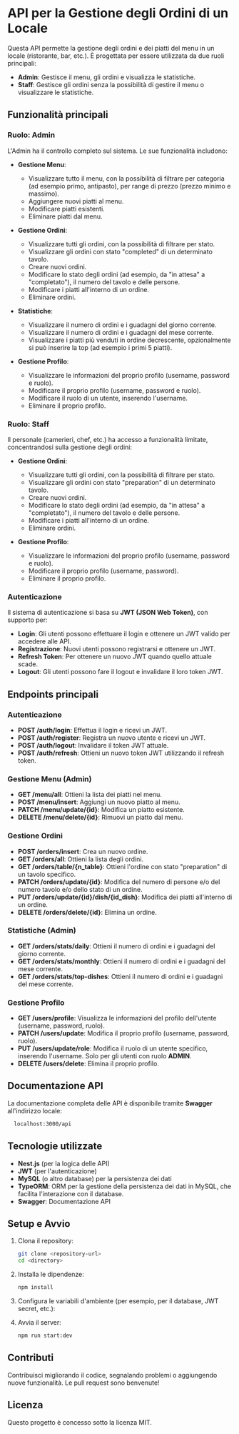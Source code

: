 # API per la Gestione degli Ordini di un Locale

Questa API permette la gestione degli ordini e dei piatti del menu in un locale (ristorante, bar, etc.). È progettata per essere utilizzata da due ruoli principali:

- **Admin**: Gestisce il menu, gli ordini e visualizza le statistiche.
- **Staff**: Gestisce gli ordini senza la possibilità di gestire il menu o visualizzare le statistiche.

## Funzionalità principali

### Ruolo: Admin

L'Admin ha il controllo completo sul sistema. Le sue funzionalità includono:

- **Gestione Menu**:
  - Visualizzare tutto il menu, con la possibilità di filtrare per categoria (ad esempio primo, antipasto), per range di prezzo (prezzo minimo e massimo).
  - Aggiungere nuovi piatti al menu.
  - Modificare piatti esistenti.
  - Eliminare piatti dal menu.
  
- **Gestione Ordini**:
  - Visualizzare tutti gli ordini, con la possibilità di filtrare per stato.
  - Visualizzare gli ordini con stato "completed" di un determinato tavolo.
  - Creare nuovi ordini.
  - Modificare lo stato degli ordini (ad esempio, da "in attesa" a "completato"), il numero del tavolo e delle persone.
  - Modificare i piatti all'interno di un ordine. 
  - Eliminare ordini.

- **Statistiche**:
  - Visualizzare il numero di ordini e i guadagni del giorno corrente.
  - Visualizzare il numero di ordini e i guadagni del mese corrente.
  - Visualizzare i piatti più venduti in ordine decrescente, opzionalmente si può inserire la top (ad esempio i primi 5 piatti).

- **Gestione Profilo**:
  - Visualizzare le informazioni del proprio profilo (username, password e ruolo).
  - Modificare il proprio profilo (username, password e ruolo).
  - Modificare il ruolo di un utente, inserendo l'username.
  - Eliminare il proprio profilo.

### Ruolo: Staff

Il personale (camerieri, chef, etc.) ha accesso a funzionalità limitate, concentrandosi sulla gestione degli ordini:

- **Gestione Ordini**:
  - Visualizzare tutti gli ordini, con la possibilità di filtrare per stato.
  - Visualizzare gli ordini con stato "preparation" di un determinato tavolo.
  - Creare nuovi ordini.
  - Modificare lo stato degli ordini (ad esempio, da "in attesa" a "completato"), il numero del tavolo e delle persone.
  - Modificare i piatti all'interno di un ordine.
  - Eliminare ordini.

- **Gestione Profilo**:
  - Visualizzare le informazioni del proprio profilo (username, password e ruolo).
  - Modificare il proprio profilo (username, password).
  - Eliminare il proprio profilo.

### Autenticazione

Il sistema di autenticazione si basa su **JWT (JSON Web Token)**, con supporto per:

- **Login**: Gli utenti possono effettuare il login e ottenere un JWT valido per accedere alle API.
- **Registrazione**: Nuovi utenti possono registrarsi e ottenere un JWT.
- **Refresh Token**: Per ottenere un nuovo JWT quando quello attuale scade.
- **Logout**: Gli utenti possono fare il logout e invalidare il loro token JWT.

## Endpoints principali

### Autenticazione

- **POST /auth/login**: Effettua il login e ricevi un JWT.
- **POST /auth/register**: Registra un nuovo utente e ricevi un JWT.
- **POST /auth/logout**: Invalidare il token JWT attuale.
- **POST /auth/refresh**: Ottieni un nuovo token JWT utilizzando il refresh token.

### Gestione Menu (Admin)

- **GET /menu/all**: Ottieni la lista dei piatti nel menu.
- **POST /menu/insert**: Aggiungi un nuovo piatto al menu.
- **PATCH /menu/update/{id}**: Modifica un piatto esistente.
- **DELETE /menu/delete/{id}**: Rimuovi un piatto dal menu.

### Gestione Ordini

- **POST /orders/insert**: Crea un nuovo ordine.
- **GET /orders/all**: Ottieni la lista degli ordini.
- **GET /orders/table/{n_table}**: Ottieni l'ordine con stato "preparation" di un tavolo specifico.
- **PATCH /orders/update/{id}**: Modifica del numero di persone e/o del numero tavolo e/o dello stato di un ordine.
- **PUT /orders/update/{id}/dish/{id_dish}**: Modifica dei piatti all'interno di un ordine.
- **DELETE /orders/delete/{id}**: Elimina un ordine.

### Statistiche (Admin)

- **GET /orders/stats/daily**: Ottieni il numero di ordini e i guadagni del giorno corrente.
- **GET /orders/stats/monthly**: Ottieni il numero di ordini e i guadagni del mese corrente.
- **GET /orders/stats/top-dishes**: Ottieni il numero di ordini e i guadagni del mese corrente.

### Gestione Profilo

- **GET /users/profile**: Visualizza le informazioni del profilo dell'utente (username, password, ruolo).
- **PATCH /users/update**: Modifica il proprio profilo (username, password, ruolo).
- **PUT /users/update/role**: Modifica il ruolo di un utente specifico, inserendo l'username. Solo per gli utenti con ruolo **ADMIN**.
- **DELETE /users/delete**: Elimina il proprio profilo.

## Documentazione API
La documentazione completa delle API è disponibile tramite **Swagger** all'indirizzo locale:
```bash
  localhost:3000/api
```

## Tecnologie utilizzate

- **Nest.js** (per la logica delle API)
- **JWT** (per l'autenticazione)
- **MySQL** (o altro database) per la persistenza dei dati
- **TypeORM**: ORM per la gestione della persistenza dei dati in MySQL, che facilita l'interazione con il database.
- **Swagger**: Documentazione API

## Setup e Avvio

1. Clona il repository:
    ```bash
    git clone <repository-url>
    cd <directory>
    ```

2. Installa le dipendenze:
    ```bash
    npm install
    ```

3. Configura le variabili d'ambiente (per esempio, per il database, JWT secret, etc.):

4. Avvia il server:
    ```bash
    npm run start:dev
    ```

## Contributi

Contribuisci migliorando il codice, segnalando problemi o aggiungendo nuove funzionalità. Le pull request sono benvenute!

## Licenza

Questo progetto è concesso sotto la licenza MIT.

